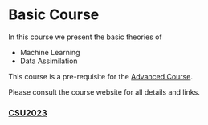 # Basic Course
 
 In this course we present the basic theories of
 
 - Machine Learning
 - Data Assimilation
 
 This course is a pre-requisite for the [Advanced Course](02advanced-course).
 
Please consult the course website for all details and links.

 ### [CSU2023](https://sites.google.com/view/csu2023/)
 
 
 
 